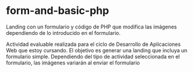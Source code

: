 # form-and-basic-php
Landing con un formulario y código de PHP que modifica las imágenes dependiendo de lo introducido en el formulario.

Actividad evaluable realizada para el ciclo de Desarrollo de Aplicaciones Web que estoy cursando. El objetivo es generar una landing que incluya un formulario simple. Dependiendo del tipo de actividad seleccionada en el formulario, las imágenes variarán al enviar el formulario
